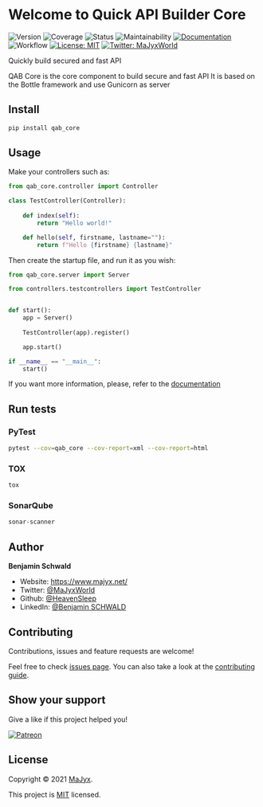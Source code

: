 # Welcome to Quick API Builder Core

![Version](https://img.shields.io/pypi/v/qab-core?style=flat&logo=pypi)
![Coverage](https://sonar.majyx.net/api/project_badges/measure?project=qab_core&metric=coverage)
![Status](https://sonar.majyx.net/api/project_badges/measure?project=qab_core&metric=alert_status)
![Maintainability](https://sonar.majyx.net/api/project_badges/measure?project=qab_core&metric=sqale_rating)
[![Documentation](https://img.shields.io/badge/documentation-yes-brightgreen.svg?style=flat)](https://github.com/MaJyxSoftware/qab_core/blob/main/docs)
![Workflow](https://img.shields.io/github/workflow/status/MaJyxSoftware/qab_core/Test/main?style=flat&logo=github)
[![License: MIT](https://img.shields.io/badge/License-MIT-yellow.svg?style=flat)](https://github.com/MaJyxSoftware/qab_core/blob/main/LICENSE)
[![Twitter: MaJyxWorld](https://img.shields.io/twitter/follow/MaJyxWorld.svg?style=flat&logo=twitter)](https://twitter.com/MaJyxWorld)

 Quickly build secured and fast API

 QAB Core is the core component to build secure and fast API
 It is based on the Bottle framework and use Gunicorn as server

## Install

```sh
pip install qab_core
```

## Usage

Make your controllers such as:

```python
from qab_core.controller import Controller

class TestController(Controller):
    
    def index(self):
        return "Hello world!"

    def hello(self, firstname, lastname=""):
        return f"Hello {firstname} {lastname}"
```

Then create the startup file, and run it as you wish:

```python
from qab_core.server import Server

from controllers.testcontrollers import TestController


def start():
    app = Server()
    
    TestController(app).register()

    app.start()

if __name__ == "__main__":
    start()
```

If you want more information, please, refer to the [documentation](https://github.com/MaJyxSoftware/qab_core/blob/main/docs)

## Run tests

### PyTest

```sh
pytest --cov=qab_core --cov-report=xml --cov-report=html
```

### TOX

```sh
tox
```

### SonarQube

```sh
sonar-scanner
```

## Author

**Benjamin Schwald**

* Website: https://www.majyx.net/
* Twitter: [@MaJyxWorld](https://twitter.com/MaJyxWorld)
* Github: [@HeavenSleep](https://github.com/HeavenSleep)
* LinkedIn: [@Benjamin SCHWALD](https://www.linkedin.com/in/benjamin-schwald-765ab0bb/)

## Contributing

Contributions, issues and feature requests are welcome!

Feel free to check [issues page](https://github.com/MaJyxSoftware/qab_core/issues). You can also take a look at the [contributing guide](https://github.com/MaJyxSoftware/qab_core/blob/main/CONTRIBUTE.md).

## Show your support

Give a like if this project helped you!

[![Patreon](https://c5.patreon.com/external/logo/become_a_patron_button.png)](https://www.patreon.com/heavensleep)

## License

Copyright © 2021 [MaJyx](https://www.majyx.net).

This project is [MIT](https://github.com/MaJyxSoftware/qab_core/blob/main/LICENSE) licensed.
